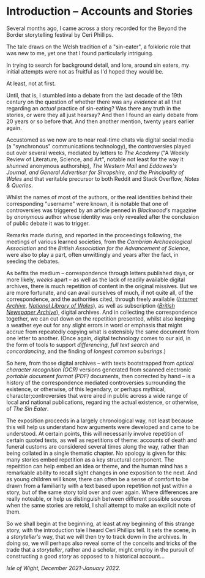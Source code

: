 # Introduction – Accounts and Stories

Several months ago, I came across a story recorded for the Beyond the Border storytelling festival by Ceri Phillips.

The tale draws on the Welsh tradition of a "sin-eater", a folkloric role that was new to me, yet one that I found particularly intriguing.

In trying to search for background detail, and lore, around sin eaters, my initial attempts were not as fruitful as I'd hoped they would be.

At least, not at first.

Until, that is, I stumbled into a debate from the last decade of the 19th century on the question of whether there was any *evidence* at all that regarding an *actual* practice of sin-eating? Was there any truth in the stories, or were they all just hearsay? And then I found an early debate from 20 years or so before that. And then another mention, twenty years earlier again.

Accustomed as we now are to near real-time chats via digital social media (a "synchronous" communications technology), the controversies played out over several weeks, mediated by letters to *The Academy* ("A Weekly Review of Literature, Science, and Art", notable not least for the way it *shunned* anonymous authorship), *The Western Mail* and *Eddowes's Journal, and General Advertiser for Shropshire, and the Principality of Wales* and that veritable precursor to both Reddit and Stack Overflow, *Notes & Queries*.

Whilst the names of most of the authors, or the real identities behind their corresponding "username" were known, it is notable that one of controversies was triggered by an article penned in *Blackwood's* magazine by *anonymous* author whose identity was only revealed after the conclusion of public debate it was to trigger.

Remarks made during, and reported in the proceedings following, the meetings of various learned societies, from the *Cambrian Archaeological Association* and the *British Association for the Advancement of Science*, were also to play a part, often unwittingly and years after the fact, in seeding the debates.

As befits the medium – correspondence through letters published days, or more likely, *weeks* apart – as well as the lack of readily available digital archives, there is much repetition of content in the original missives. But we are more fortunate, and can avail ourselves of much, if not quite all, of the correspondence, and the authorities cited, through freely available ([*Internet Archive*](https://archive.org/), [*National Library of Wales*](https://newspapers.library.wales/)), as well as subscription ([*British Newspaper Archive*](https://www.britishnewspaperarchive.co.uk/)), digital archives. And in collecting the correspondence together, we can cut down on the repetition presented, whilst also keeping a weather eye out for any slight errors in word or emphasis that might accrue from repeatedly copying what is ostensibly the same document from one letter to another. (Once again, digital technology comes to our aid, in the form of tools to support *differencing*, *full text search* and *concordancing*, and the finding of *longest common subsrings*.)

So here, from those digital archives – with texts bootstrapped from *optical character recognition (OCR)* versions generated from scanned electronic *portable document format (PDF)* documents, then corrected by hand – is a history of the correspondence mediated controversies surrounding the existence, or otherwise, of this legendary, or perhaps mythical, character;controversies that were aired in public across a wide range of local and national publications, regarding the actual existence, or otherwise, of *The Sin Eater*.

The exposition proceeds in a largely chronological way, not least because this will help us understand how arguments were developed and came to be understood. At certain points, this will necessarily involve repetition of certain quoted texts, as well as repetitions of theme: accounts of death and funeral customs are considered several times along the way, rather than being collated in a single thematic chapter. No apology is given for this: many stories embed repetition as a key structural component. The repeitition can help embed an idea or theme, and the human mind has a remarkable ability to recall slight changes in one exposition to the next. And as young children will know, there can often be a sense of comfort to be drawn from a familiarity with a text based upon repetition not just within a story, but of the same story told over and over again. Where differences are really noteable, or help us distinguish between different possible sources when the same stories are retold, I shall attempt to make an explicit note of them.

So we shall begin at the beginning, at least at *my* beginning of this strange story, with the introduction tale I heard Ceri Phillips tell. It sets the scene, in a *storyteller's* way, that we will then try to track down in the archives. In doing so, we will perhaps also reveal some of the conceits and tricks of the trade that a *storyteller*, rather and a scholar, might employ in the pursuit of constructing a good *story* as opposed to a historical account...

*Isle of Wight, December 2021-January 2022.*

